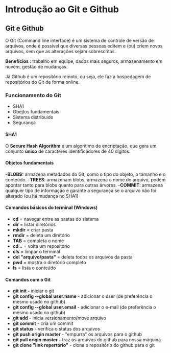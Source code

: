 # Introdução ao Git e Github

## Git e Github

O Git (Command line interface) é um sistema de controle de versão de arquivos, onde é possível que diversas pessoas editem e (ou) criem novos arquivos, sem que as alterações sejam sobrescritas.

**Benefícios :** trabalho em equipe, dados mais seguros, armazenamento em nuvem, gestão de mudanças.

Já Github é um repositório remoto, ou seja, ele faz a hospedagem de repositórios do Git de forma online.

### Funcionamento do Git

* SHA1
* Obejtos fundamentais
* Sistema distribuido
* Segurança

#### SHA1

O **Secure Hash Algorithm** é um algorítimo de encriptação, que gera um conjunto **único** de caracteres identificadores de 40 dígitos.

#### Objetos fundamentais

-**BLOBS:** armazena metadados do Git, como o tipo do objeto, o tamanho e o conteúdo.
-**TREES**: armazenam blobs, armazena o nome do arquivo, podem apontar tanto para blobs quanto para outras árvores.
-**COMMIT**: armazena qualquer tipo de informação e garante a segurança se o arquivo não foi alterado (ou há mudança no SHA1)

#### Comandos básicos do terminal (Windows)

* **cd** = navegar entre as pastas do sistema
* **dir** = listar diretórios
* **mkdir** = criar pasta
* **rmdir** = deleta um diretório
* **TAB** = completa o nome
* **cd ..** = volta um repositório
* **cls** = limpar o terminal
* **del "arquivo/pasta"** = deleta todos os arquivos da pasta
* **pwd** = mostra o diretório completo
* **ls** = lista o conteúdo

#### Comandos com o Git

* **git init -** iniciar o git
* **git config --global user.name** - adicionar o user (de preferência o mesmo usado no github)
* **git config --global user.email** - adicionar o e-mail (de preferência o mesmo usado no github)
* **git add** - inicia versionamento/move arquivo
* **git commit** - cria um commit
* **git status** - verifica o status dos arquivos
* **git push origin master** - "empurra" os arquivos para o github
* **git pull origin master -** traz os arquivos do github para nossa máquina
* **git clone "link repertório"** - clona o repositório do github para o git
